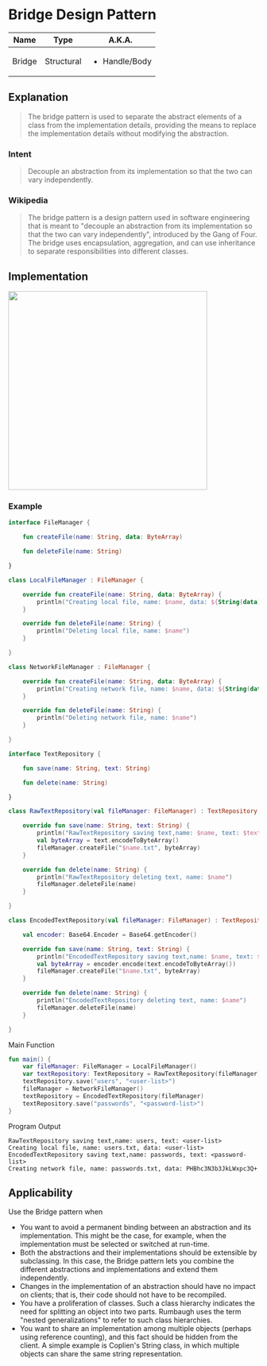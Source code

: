 # Bridge Design Pattern

|Name|Type|A.K.A.|
|---|---|---|
|Bridge|Structural|<ul><li>Handle/Body</li></ul>|

## Explanation

> The bridge pattern is used to separate the abstract elements of a class from the implementation details, providing the
> means to replace the implementation details without modifying the abstraction.

### Intent

> Decouple an abstraction from its implementation so that the two can vary independently.

### Wikipedia

> The bridge pattern is a design pattern used in software engineering that is meant to "decouple an abstraction from its
> implementation so that the two can vary independently", introduced by the Gang of Four. The bridge uses encapsulation,
> aggregation, and can use inheritance to separate responsibilities into different classes.

## Implementation

<img src="./src/main/resources/adapter-uml.png" width="400">

### Example

```kotlin
interface FileManager {

    fun createFile(name: String, data: ByteArray)

    fun deleteFile(name: String)

}

class LocalFileManager : FileManager {

    override fun createFile(name: String, data: ByteArray) {
        println("Creating local file, name: $name, data: ${String(data)}")
    }

    override fun deleteFile(name: String) {
        println("Deleting local file, name: $name")
    }

}

class NetworkFileManager : FileManager {

    override fun createFile(name: String, data: ByteArray) {
        println("Creating network file, name: $name, data: ${String(data)}")
    }

    override fun deleteFile(name: String) {
        println("Deleting network file, name: $name")
    }

}
```

```kotlin
interface TextRepository {

    fun save(name: String, text: String)

    fun delete(name: String)

}

class RawTextRepository(val fileManager: FileManager) : TextRepository {

    override fun save(name: String, text: String) {
        println("RawTextRepository saving text,name: $name, text: $text")
        val byteArray = text.encodeToByteArray()
        fileManager.createFile("$name.txt", byteArray)
    }

    override fun delete(name: String) {
        println("RawTextRepository deleting text, name: $name")
        fileManager.deleteFile(name)
    }

}

class EncodedTextRepository(val fileManager: FileManager) : TextRepository {

    val encoder: Base64.Encoder = Base64.getEncoder()

    override fun save(name: String, text: String) {
        println("EncodedTextRepository saving text,name: $name, text: $text")
        val byteArray = encoder.encode(text.encodeToByteArray())
        fileManager.createFile("$name.txt", byteArray)
    }

    override fun delete(name: String) {
        println("EncodedTextRepository deleting text, name: $name")
        fileManager.deleteFile(name)
    }

}
```

Main Function

```kotlin
fun main() {
    var fileManager: FileManager = LocalFileManager()
    var textRepository: TextRepository = RawTextRepository(fileManager)
    textRepository.save("users", "<user-list>")
    fileManager = NetworkFileManager()
    textRepository = EncodedTextRepository(fileManager)
    textRepository.save("passwords", "<password-list>")
}
```

Program Output

```
RawTextRepository saving text,name: users, text: <user-list>
Creating local file, name: users.txt, data: <user-list>
EncodedTextRepository saving text,name: passwords, text: <password-list>
Creating network file, name: passwords.txt, data: PHBhc3N3b3JkLWxpc3Q+
```

## Applicability

Use the Bridge pattern when

* You want to avoid a permanent binding between an abstraction and its implementation. This might be the case, for
  example, when the implementation must be selected or switched at run-time.
* Both the abstractions and their implementations should be extensible by subclassing. In this case, the Bridge pattern
  lets you combine the different abstractions and implementations and extend them independently.
* Changes in the implementation of an abstraction should have no impact on clients; that is, their code should not have
  to be recompiled.
* You have a proliferation of classes. Such a class hierarchy indicates the need for splitting an object into two parts.
  Rumbaugh uses the term "nested generalizations" to refer to such class hierarchies.
* You want to share an implementation among multiple objects (perhaps using reference counting), and this fact should be
  hidden from the client. A simple example is Coplien's String class, in which multiple objects can share the same
  string representation.

